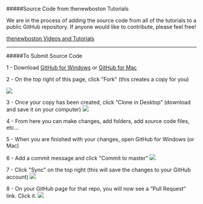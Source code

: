 #####Source Code from thenewboston Tutorials

We are in the process of adding the source code from all of the tutorials to a public GitHub repository. If anyone would like to contribute, please feel free!

[thenewboston Videos and Tutorials](https://www.thenewboston.com/videos.php)

***

#####To Submit Source Code

1 - Download [GitHub for Windows](https://windows.github.com/) or [GitHub for Mac](https://mac.github.com/)

2 - On the top right of this page, click "Fork" (this creates a copy for you)

![](http://i.imgur.com/UTwzOgC.png)

3 - Once your copy has been created, click “Clone in Desktop” (download and save it on your computer)
![](http://i.imgur.com/uNy5iHg.png)

4 - From here you can make changes, add folders, add source code files, etc... 

5 - When you are finished with your changes, open GitHub for Windows (or Mac)

6 - Add a commit message and click "Commit to master"
![](http://i.imgur.com/jHcjXvF.png)

7 - Click "Sync" on the top right (this will save the changes to your GitHub account)
![](http://i.imgur.com/hk9mIZS.png)

8 - On your GitHub page for that repo, you will now see a “Pull Request” link. Click it.
![](http://i.imgur.com/pogptvB.png)

